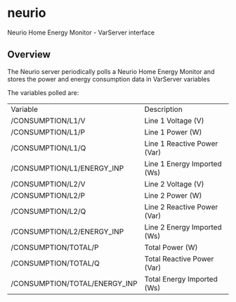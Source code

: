 # neurio
Neurio Home Energy Monitor - VarServer interface

## Overview

The Neurio server periodically polls a Neurio Home Energy Monitor
and stores the power and energy consumption data in VarServer variables

The variables polled are:

| | |
|---|---|
| Variable | Description |
| /CONSUMPTION/L1/V | Line 1 Voltage (V) |
| /CONSUMPTION/L1/P | Line 1 Power (W) |
| /CONSUMPTION/L1/Q | Line 1 Reactive Power (Var) |
| /CONSUMPTION/L1/ENERGY_INP | Line 1 Energy Imported (Ws) |
| /CONSUMPTION/L2/V | Line 2 Voltage (V) |
| /CONSUMPTION/L2/P | Line 2 Power (W) |
| /CONSUMPTION/L2/Q | Line 2 Reactive Power (Var) |
| /CONSUMPTION/L2/ENERGY_INP | Line 2 Energy Imported (Ws) |
| /CONSUMPTION/TOTAL/P | Total Power (W) |
| /CONSUMPTION/TOTAL/Q | Total Reactive Power (Var) |
| /CONSUMPTION/TOTAL/ENERGY_INP | Total Energy Imported (Ws) |

